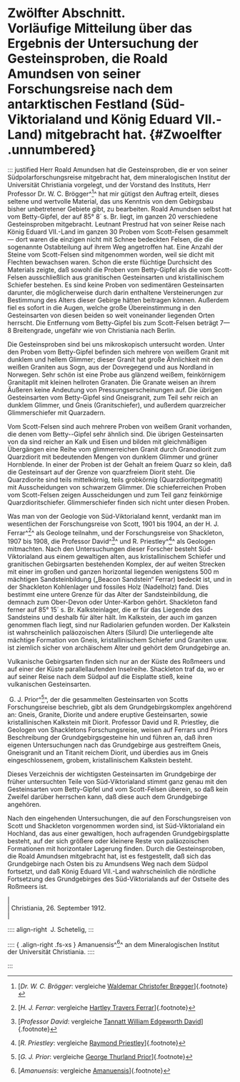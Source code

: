 # Zwölfter Abschnitt.<br />**Vorläufige Mitteilung über das Ergebnis der Untersuchung der Gesteinsproben, die Roald Amundsen von seiner Forschungsreise nach dem antarktischen Festland (Süd-Viktorialand und König Eduard VII.-Land) mitgebracht hat.** {#Zwoelfter .unnumbered}

::: justified
Herr Roald Amundsen hat die Gesteinsproben, die er von seiner
Südpolarforschungsreise mitgebracht hat, dem mineralogischen Institut der
Universität Christiania vorgelegt, und der Vorstand des Instituts, Herr
Professor Dr. W. C. Brögger^[^1200]^ hat mir gütigst den Auftrag erteilt, dieses seltene
und wertvolle Material, das uns Kenntnis von dem Gebirgsbau bisher unbetretener
Gebiete gibt, zu bearbeiten. Roald Amundsen selbst hat vom Betty-Gipfel, der auf
85° 8´ s. Br. liegt, im ganzen 20 verschiedene Gesteinsproben mitgebracht.
Leutnant Prestrud hat von seiner Reise nach König Eduard VII.-Land im ganzen 30
Proben vom Scott-Felsen gesammelt — dort waren die einzigen nicht mit Schnee
bedeckten Felsen, die die sogenannte Ostabteilung auf ihrem Weg angetroffen hat.
Eine Anzahl der Steine vom Scott-Felsen sind mitgenommen worden, weil sie dicht
mit Flechten bewachsen waren. Schon die erste flüchtige Durchsicht des Materials
zeigte, daß sowohl die Proben vom Betty-Gipfel als die vom Scott-Felsen
ausschließlich aus granitischen Gesteinsarten und kristallinischem Schiefer
bestehen. Es sind keine Proben von sedimentären Gesteinsarten darunter, die
möglicherweise durch darin enthaltene Versteinerungen zur Bestimmung des Alters
dieser Gebirge hätten beitragen können. Außerdem fiel es sofort in die Augen,
welche große Übereinstimmung in den Gesteinsarten von diesen beiden so weit
voneinander liegenden Orten herrscht. Die Entfernung vom Betty-Gipfel bis zum
Scott-Felsen beträgt 7—8 Breitengrade, ungefähr wie von Christiania nach Berlin.

Die Gesteinsproben sind bei uns mikroskopisch untersucht worden. Unter den
Proben vom Betty-Gipfel befinden sich mehrere von weißem Granit mit dunklem und
hellem Glimmer; dieser Granit hat große Ähnlichkeit mit den weißen Graniten aus
Sogn, aus der Dovregegend und aus Nordland in Norwegen. Sehr schön ist eine
Probe aus glänzend weißem, feinkörnigem Granitaplit mit kleinen hellroten
Granaten. Die Granate weisen an ihrem Äußeren keine Andeutung von
Pressungserscheinungen auf. Die übrigen Gesteinsarten vom Betty-Gipfel sind
Gneisgranit, zum Teil sehr reich an dunklem Glimmer, und Gneis (Granitschiefer),
und außerdem quarzreicher Glimmerschiefer mit Quarzadern.

Vom Scott-Felsen sind auch mehrere Proben von weißem Granit vorhanden, die denen
vom Betty--Gipfel sehr ähnlich sind. Die übrigen Gesteinsarten von da sind
reicher an Kalk und Eisen und bilden mit gleichmäßigen Übergängen eine Reihe vom
glimmerreichen Granit durch Granodiorit zum Quarzdiorit mit bedeutenden Mengen
von dunklem Glimmer und grüner Hornblende. In einer der Proben ist der Gehalt an
freiem Quarz so klein, daß die Gesteinsart auf der Grenze von quarzfreiem Diorit
steht. Die Quarzdiorite sind teils mittelkörnig, teils grobkörnig
(Quarzdioritpegmatit) mit Ausscheidungen von schwarzem Glimmer. Die
schieferreichen Proben vom Scott-Felsen zeigen Ausscheidungen und zum Teil ganz
feinkörnige Quarzdioritschiefer. Glimmerschiefer finden sich nicht unter diesen
Proben.

Was man von der Geologie von Süd-Viktorialand kennt, verdankt man im
wesentlichen der Forschungsreise von Scott, 1901 bis 1904, an der H. J. Ferrar^[^1201]^
als Geologe teilnahm, und der Forschungsreise von Shackleton, 1907 bis 1908, die
Professor David^[^1203]^ und R. Priestley^[^1202]^ als Geologen mitmachten. Nach den
Untersuchungen dieser Forscher besteht Süd-Viktorialand aus einem gewaltigen
alten, aus kristallinischem Schiefer und granitischen Gebirgsarten bestehenden
Komplex, der auf weiten Strecken mit einer im großen und ganzen horizontal
liegenden wenigstens 500 m mächtigen Sandsteinbildung („Beacon Sandstein“
Ferrar) bedeckt ist, und in der Shackleton Kohlenlager und fossiles Holz
(Nadelholz) fand. Dies bestimmt eine untere Grenze für das Alter der
Sandsteinbildung, die demnach zum Ober-Devon oder Unter-Karbon gehört. Shackleton
fand ferner auf 85° 15´ s. Br. Kalksteinlager, die er für das Liegende des
Sandsteins und deshalb für älter hält. Im Kalkstein, der auch im ganzen genommen
flach liegt, sind nur Radiolarien gefunden worden. Der Kalkstein ist
wahrscheinlich paläozoischen Alters (Silurd) Die unterliegende alte mächtige
Formation von Gneis, kristallinischem Schiefer und Graniten usw. ist ziemlich
sicher von archäischem Alter und gehört dem Grundgebirge an.

Vulkanische Gebirgsarten finden sich nur an der Küste des Roßmeers und auf einer
der Küste parallellaufenden Inselreihe. Shackleton traf da, wo er auf seiner
Reise nach dem Südpol auf die Eisplatte stieß, keine vulkanischen Gesteinsarten.

&nbsp;G. J. Prior^[^1204]^, der die gesammelten Gesteinsarten von Scotts Forschungsreise
beschrieb, gibt als dem Grundgebirgskomplex angehörend an: Gneis, Granite,
Diorite und andere eruptive Gesteinsarten, sowie kristallinischen Kalkstein mit
Diorit. Professor David und R. Priestley, die Geologen von Shackletons
Forschungsreise, weisen auf Ferrars und Priors Beschreibung der
Grundgebirgsgesteine hin und führen an, daß ihren eigenen Untersuchungen nach
das Grundgebirge aus gestreiftem Gneis, Gneisgranit und an Titanit reichem
Diorit, und überdies aus im Gneis eingeschlossenem, grobem, kristallinischem
Kalkstein besteht.

Dieses Verzeichnis der wichtigsten Gesteinsarten im Grundgebirge der früher
untersuchten Teile von Süd-Viktorialand stimmt ganz genau mit den Gesteinsarten
vom Betty-Gipfel und vom Scott-Felsen überein, so daß kein Zweifel darüber
herrschen kann, daß diese auch dem Grundgebirge angehören.

Nach den eingehenden Untersuchungen, die auf den Forschungsreisen von Scott und
Shackleton vorgenommen worden sind, ist Süd-Viktorialand ein Hochland, das aus
einer gewaltigen, hoch aufragenden Grundgebirgsplatte besteht, auf der sich
größere oder kleinere Reste von paläozoischen Formationen mit horizontaler
Lagerung finden. Durch die Gesteinsproben, die Roald Amundsen mitgebracht hat,
ist es festgestellt, daß sich das Grundgebirge nach Osten bis zu Amundsens Weg
nach dem Südpol fortsetzt, und daß König Eduard VII.-Land wahrscheinlich die
nördliche Fortsetzung des Grundgebirges des Süd-Viktorialands auf der Ostseite
des Roßmeers ist.

|   
|    Christiania, 26. September 1912.    
|   

:::: align-right
&nbsp;J. Schetelig,
:::

:::: { .align-right .fs-xs }
Amanuensis^[^1205]^ an dem Mineralogischen Institut<br />der Universität Christiania.
::::

:::


[^1200]: [*Dr. W. C. Brögger*: vergleiche [Waldemar Christofer Brøgger](https://de.wikipedia.org/wiki/Waldemar_Christofer_Br%C3%B8gger_(Geologe))]{.footnote}

[^1201]: [*H. J. Ferrar*: vergleiche [Hartley Travers Ferrar](https://de.wikipedia.org/wiki/Hartley_Travers_Ferrar)]{.footnote}

[^1202]: [*R. Priestley*: vergleiche [Raymond Priestley](https://de.wikipedia.org/wiki/Raymond_Priestley)]{.footnote}

[^1203]: [*Professor David*: vergleiche [Tannatt William Edgeworth David](https://de.wikipedia.org/wiki/Tannatt_William_Edgeworth_David)]{.footnote}

[^1204]: [*G. J. Prior*: vergleiche [George Thurland Prior](https://de.wikipedia.org/wiki/George_Thurland_Prior)]{.footnote}

[^1205]: [*Amanuensis*: vergleiche [Amanuensis](https://de.wikipedia.org/wiki/Amanuensis)]{.footnote}
